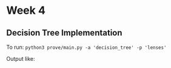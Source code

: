 # Week 4
## Decision Tree Implementation

To run: `python3 prove/main.py -a 'decision_tree' -p 'lenses'`

Output like:
```
```

